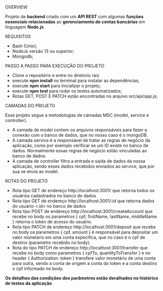 OVERVIEW

Projeto de **backend** criado com um **API REST** com algumas **funções essenciais relacionadas** ao **gerenciamento de contas bancárias** em linguagem **Node.js**

REQUISITOS

- Bash (Unix);
- NodeJs versão 13 ou superior;
- Mongodb;

PASSO A PASSO PARA EXECUÇÃO DO PROJETO

- Clone o repositório e entre no diretorio raiz
- execute **npm install** no terminal para instalar as dependências;
- execute **npm start** para inicializar o projeto;
- execute **npm test** para rodar os testes automatizados;
- Rotas GET, POST E PATCH estão encontradas no arquivo src/api/app.js;

CAMADAS DO PROJETO

Esse projeto segue a metodologias de camadas MSC (model, service e controller).
   - A camada de model contem os arquivos responsáveis para fazer a conexão com o banco de dados, que no nosso caso é o mongoDB.
   - A camada service é a responsável de tratar as regras de negócio da aplicação, como por exemplo verificar se um ID existe no banco de dados. Normalmente essas regras de negócio estão vinculadas ao banco de dados.
   - A camada de controller filtra a entrada e saida de dados da nossa aplicação, sendo esses dados recebidos enviados ao service, que por sua ve envia ao model.

ROTAS DO PROJETO


- Rota tipo GET de endereço http://localhost:3001/ que retorna todos os usuários cadastrados no banco de dados
- Rota tipo GET de endereço http://localhost:3001/:id que retorna dados do usuário <:id> no banco de dados
- Rota tipo POST de endereço http://localhost:3001/createAccount que recebe no body os parametros { cpf, firstName, lastName, middleName } retorna o token de acesso do usuário.
- Rota tipo PATCH de endereço http://localhost:3001/deposit que recebe no body os parametros { cpf, amount } é responsável para depositar um valor monetario em uma conta especifica, que no caso é o cpf de destino (parametro recebido no body).
- Rota do tipo PATCH de endereço http://localhost:3001/transfer que recebe no body como parametros { cpfTo, quantityToTransfer } e no header { Authorization: token } transfere valor monetário de uma conta para outra, sendo a conta de origem a conta do token e a conta destino o cpf informado no body.

**Os detalhes das condições dos parâmetros estão deralhados no histórico de testes da aplicação**
    
